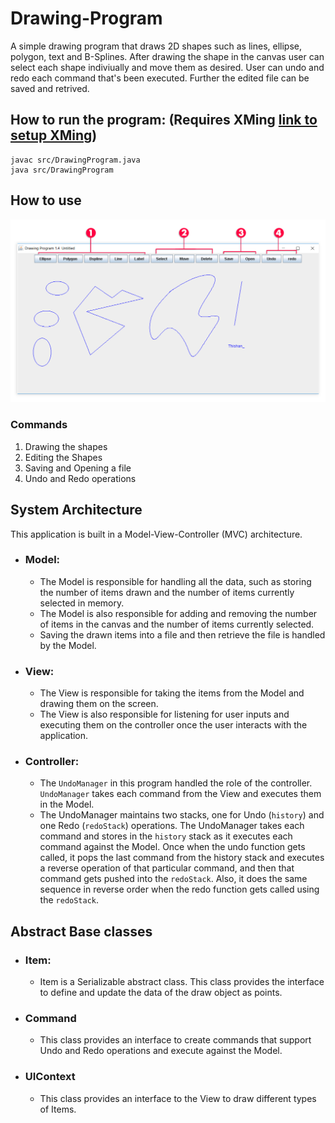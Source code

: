 # Drawing-Program
A simple drawing program that draws 2D shapes such as lines, ellipse, polygon, text and B-Splines. After drawing the shape in the canvas user can 
select each shape indiviually and move them as desired. User can undo and redo each command that's been executed. Further the edited file can be saved and retrived.
## How to run the program: (Requires XMing [link to setup XMing](http://laptops.eng.uci.edu/software-installation/using-linux/how-to-configure-xming-putty))
  ```
  javac src/DrawingProgram.java
  java src/DrawingProgram
  ```
  
## How to use
![Image of the Drawing Program](images/drawingProgram.jpg)

### Commands
1)	Drawing the shapes
2)	Editing the Shapes
3)	Saving and Opening a file
4)	Undo and Redo operations



## System Architecture
This application is built in a Model-View-Controller (MVC) architecture.

- ### Model:
  * The Model is responsible for handling all the data, such as storing the number of items drawn and the number of items currently selected in memory.
  * The Model is also responsible for adding and removing the number of items in the canvas and the number of items currently selected.
  * Saving the drawn items into a file and then retrieve the file is handled by the Model.

- ### View:
  * The View is responsible for taking the items from the Model and drawing them on the screen.
  * The View is also responsible for listening for user inputs and executing them on the controller once the user interacts with the application.

- ### Controller:
  * The ```UndoManager``` in this program handled the role of the controller. ```UndoManager``` takes each command from the View and executes them in the Model.
  * The UndoManager maintains two stacks, one for Undo (```history```) and one Redo (```redoStack```) operations. The UndoManager takes each command and stores in the ```history``` stack as it executes each command against the Model. Once when the undo function gets called, it pops the last command from the history stack and executes a reverse operation of that particular command, and then that command gets pushed into the ```redoStack```. Also, it does the same sequence in reverse order when the redo function gets called using the ```redoStack```.
  
## Abstract Base classes
- ### Item: 
  * Item is a Serializable abstract class. This class provides the interface to define and update the data of the draw object as points.
- ### Command
  * This class provides an interface to create commands that support Undo and Redo operations and execute against the Model.
- ### UIContext
	* This class provides an interface to the View to draw different types of Items.
